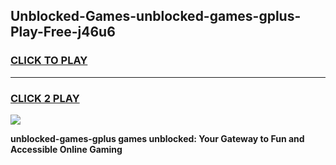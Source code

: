 
## Unblocked-Games-unblocked-games-gplus-Play-Free-j46u6
<h3>
<a href="https://premium76.site?title=unblocked-games-gplus&ref=19M">CLICK TO PLAY</a></h3>
<hr>

<h3>
<a href="https://premium76.site?title=unblocked-games-gplus&ref=19M">CLICK 2 PLAY</a>
  
</h3>

<a href="https://premium76.site?title=unblocked-games-gplus&ref=19M"><img src="https://clearcache.store/games.png"></a>


**unblocked-games-gplus games unblocked: Your Gateway to Fun and Accessible Online Gaming**
